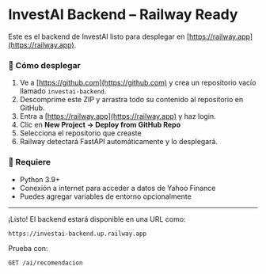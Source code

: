 
# InvestAI Backend – Railway Ready

Este es el backend de InvestAI listo para desplegar en [https://railway.app](https://railway.app).

### 🚀 Cómo desplegar

1. Ve a [https://github.com](https://github.com) y crea un repositorio vacío llamado `investai-backend`.
2. Descomprime este ZIP y arrastra todo su contenido al repositorio en GitHub.
3. Entra a [https://railway.app](https://railway.app) y haz login.
4. Clic en **New Project → Deploy from GitHub Repo**
5. Selecciona el repositorio que creaste
6. Railway detectará FastAPI automáticamente y lo desplegará.

### 🧠 Requiere

- Python 3.9+
- Conexión a internet para acceder a datos de Yahoo Finance
- Puedes agregar variables de entorno opcionalmente

---

¡Listo! El backend estará disponible en una URL como:

```
https://investai-backend.up.railway.app
```

Prueba con:

```
GET /ai/recomendacion
```
